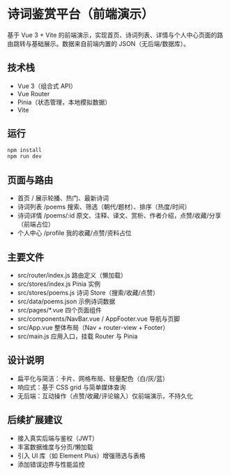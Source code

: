 # 诗词鉴赏平台（前端演示）

基于 Vue 3 + Vite 的前端演示，实现首页、诗词列表、详情与个人中心页面的路由跳转与基础展示。数据来自前端内置的 JSON（无后端/数据库）。

## 技术栈
- Vue 3（组合式 API）
- Vue Router
- Pinia（状态管理，本地模拟数据）
- Vite

## 运行
```sh
npm install
npm run dev
```

## 页面与路由
- 首页 /           展示轮播、热门、最新诗词
- 诗词列表 /poems  搜索、筛选（朝代/题材）、排序（热度/时间）
- 诗词详情 /poems/:id 原文、注释、译文、赏析、作者介绍，点赞/收藏/分享（前端占位）
- 个人中心 /profile 我的收藏/点赞/资料占位

## 主要文件
- src/router/index.js 路由定义（懒加载）
- src/stores/index.js  Pinia 实例
- src/stores/poems.js  诗词 Store（搜索/收藏/点赞）
- src/data/poems.json  示例诗词数据
- src/pages/*.vue      四个页面组件
- src/components/NavBar.vue / AppFooter.vue 导航与页脚
- src/App.vue          整体布局（Nav + router-view + Footer）
- src/main.js          应用入口，挂载 Router 与 Pinia

## 设计说明
- 扁平化与简洁：卡片、网格布局、轻量配色（白/灰/蓝）
- 响应式：基于 CSS grid 与简单媒体查询
- 无后端：互动操作（点赞/收藏/评论输入）仅前端演示，不持久化

## 后续扩展建议
- 接入真实后端与鉴权（JWT）
- 丰富数据维度与分页/懒加载
- 引入 UI 库（如 Element Plus）增强筛选与表格
- 添加错误边界与性能监控